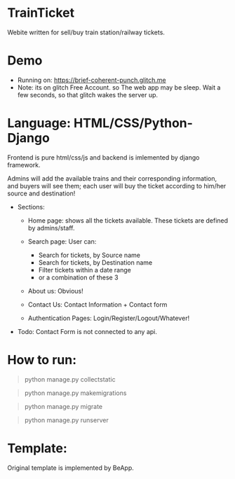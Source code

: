 # TrainTicket

Webite written for sell/buy train station/railway tickets.

# Demo
* Running on: https://brief-coherent-punch.glitch.me
* Note: its on glitch Free Account. so The web app may be sleep.
Wait a few seconds, so that glitch wakes the server up.

# Language: HTML/CSS/Python-Django
Frontend is pure html/css/js and backend is imlemented by django framework.

Admins will add the available trains and their corresponding information, and buyers will see them; each user will buy the ticket according to him/her source and destination!

* Sections:
    * Home page: shows all the tickets available. These tickets are defined by admins/staff.

    * Search page: User can:
        * Search for tickets, by Source name
        * Search for tickets, by Destination name
        * Filter tickets within a date range
        * or a combination of these 3

    * About us: Obvious!
    * Contact Us: Contact Information + Contact form
    * Authentication Pages: Login/Register/Logout/Whatever!

* Todo:
    Contact Form is not connected to any api.

# How to run:
> python manage.py collectstatic

> python manage.py makemigrations

> python manage.py migrate

> python manage.py runserver

# Template:
Original template is implemented by BeApp.
